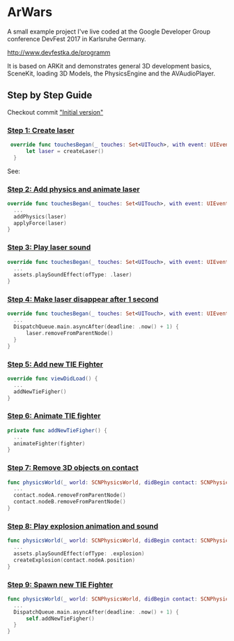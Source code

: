 # ArWars

A small example project I've live coded at the Google Developer Group conference DevFest 2017 in Karlsruhe Germany. 

http://www.devfestka.de/programm

It is based on ARKit and demonstrates general 3D development basics, SceneKit, loading 3D Models, the PhysicsEngine and the AVAudioPlayer.

## Step by Step Guide

Checkout commit ["Initial version"](https://github.com/cgrail/arWars/tree/initialVersion) 

### [Step 1: Create laser](https://github.com/cgrail/arWars/commit/bab6a9c568155e8466d57390c8e32206edb3bc31)

```swift
 override func touchesBegan(_ touches: Set<UITouch>, with event: UIEvent?) {
      let laser = createLaser()
  }
```

See: 

### [Step 2: Add physics and animate laser](https://github.com/cgrail/arWars/commit/d8da99443f372867cb8cb8762e7c141d0392815a)

```swift
override func touchesBegan(_ touches: Set<UITouch>, with event: UIEvent?) {
  ...
  addPhysics(laser)
  applyForce(laser)
}
```

### [Step 3: Play laser sound](https://github.com/cgrail/arWars/commit/2547cb1f04b890de450d38058cee493b251338a7)

```swift
override func touchesBegan(_ touches: Set<UITouch>, with event: UIEvent?) {
  ...
  assets.playSoundEffect(ofType: .laser)
}
```

### [Step 4: Make laser disappear after 1 second](https://github.com/cgrail/arWars/commit/f63f933790403853f7df3808bc3ceccb9e7b3c03)

```swift
override func touchesBegan(_ touches: Set<UITouch>, with event: UIEvent?) {
  ...
  DispatchQueue.main.asyncAfter(deadline: .now() + 1) {
      laser.removeFromParentNode()
  }
}
```

### [Step 5: Add new TIE Fighter](https://github.com/cgrail/arWars/commit/7e770ec4836305a94c5bbd2556b89312a6766918)

```swift
override func viewDidLoad() {
  ...
  addNewTieFigher()
}
```

### [Step 6: Animate TIE fighter](https://github.com/cgrail/arWars/commit/01c16880540fced936e052ead752186f8c8f8d3c)

```swift
private func addNewTieFigher() {
  ...
  animateFighter(fighter)
}
```

### [Step 7: Remove 3D objects on contact](https://github.com/cgrail/arWars/commit/e8750c9769cf0c328fcc616b4172d5406cf3a9f4)

```swift
func physicsWorld(_ world: SCNPhysicsWorld, didBegin contact: SCNPhysicsContact) {
  ...
  contact.nodeA.removeFromParentNode()
  contact.nodeB.removeFromParentNode()
}
```

### [Step 8: Play explosion animation and sound](https://github.com/cgrail/arWars/commit/759392f7bf116034f2c0dabeef6c3b8701787ca6)

```swift
func physicsWorld(_ world: SCNPhysicsWorld, didBegin contact: SCNPhysicsContact) {
  ...
  assets.playSoundEffect(ofType: .explosion)
  createExplosion(contact.nodeA.position)
}
```

### [Step 9: Spawn new TIE Fighter](https://github.com/cgrail/arWars/commit/f19d9dc4f50fe150e36f557aedfa75a8631a4ccc)

```swift
func physicsWorld(_ world: SCNPhysicsWorld, didBegin contact: SCNPhysicsContact) {
  ...
  DispatchQueue.main.asyncAfter(deadline: .now() + 1) {
      self.addNewTieFigher()
  }
}
```
